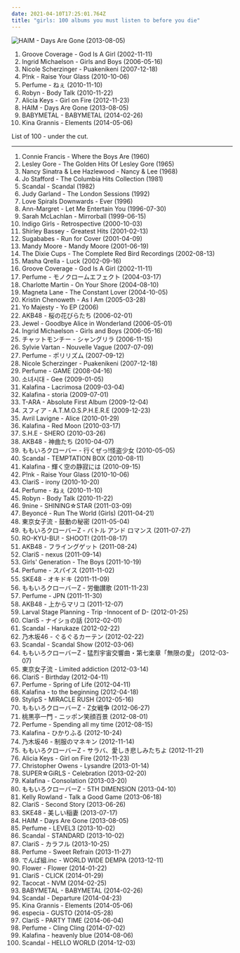 ```yaml
---
date: 2021-04-10T17:25:01.764Z
title: "girls: 100 albums you must listen to before you die"
---
```

![HAIM - Days Are Gone (2013-08-05)](http://coverartarchive.org/release/bd851d19-d7dc-469a-9726-febb251a50f1/5165325162-500.jpg "HAIM - Days Are Gone (2013-08-05)")
<ol class="albums">
<li data-cover="http://coverartarchive.org/release/4b32b8a8-01a4-4f30-993c-13835fbf841d/13383637435-500.jpg" data-tags="female vocalists, girls, sex, euro trance, girl, god, sexy album covers, groove coverage, god is a girl" role="button">Groove Coverage - God Is A Girl (2002-11-11)</li>
<li data-cover="http://coverartarchive.org/release/f8fc46b2-ee63-4e41-8203-296e370f1168/10361326815-500.jpg" data-tags="singer-songwriter" role="button">Ingrid Michaelson - Girls and Boys (2006-05-16)</li>
<li data-cover="https://img.discogs.com/iKQ40GJJfP-1o-wBdNSSEKHeQZ8=/fit-in/500x375/filters:strip_icc():format(jpeg):mode_rgb():quality(90)/discogs-images/R-2838307-1303338556.jpeg.jpg" data-tags="rnb" role="button">Nicole Scherzinger - Puakenikeni (2007-12-18)</li>
<li data-cover="https://img.discogs.com/NqwJEiO_HfjVselhkN1SbAaYDoY=/fit-in/350x350/filters:strip_icc():format(jpeg):mode_rgb():quality(90)/discogs-images/R-4545858-1368651640-6102.png.jpg" data-tags="party" role="button">P!nk - Raise Your Glass (2010-10-06)</li>
<li data-cover="http://coverartarchive.org/release/fc652ef5-d721-4a4a-a977-c021bebd33ab/5773948092-500.jpg" data-tags="electronic, japanese, female vocalists, techno, girls, jpop, asian, j-pop, girl band, girl group, girl groups, group, girlband, idol, asian music, asian pop" role="button">Perfume - ねぇ (2010-11-10)</li>
<li data-cover="https://img.discogs.com/cMSILn-O_QjEyYQ4HoieDtBeU3U=/fit-in/600x600/filters:strip_icc():format(jpeg):mode_rgb():quality(90)/discogs-images/R-2566810-1415847143-3769.jpeg.jpg" data-tags="electronic, pop, electropop, dance-pop" role="button">Robyn - Body Talk (2010-11-22)</li>
<li data-cover="http://coverartarchive.org/release/7a032865-3754-4659-9f34-ec7ec48a95ea/17147368325-500.jpg" data-tags="soul" role="button">Alicia Keys - Girl on Fire (2012-11-23)</li>
<li data-cover="http://coverartarchive.org/release/bd851d19-d7dc-469a-9726-febb251a50f1/5165325162-500.jpg" data-tags="indie rock, female vocalists, indie pop, soft rock" role="button">HAIM - Days Are Gone (2013-08-05)</li>
<li data-cover="http://coverartarchive.org/release/e5c0f2cc-692c-46e2-af7d-4404c95e1550/6434003625-500.jpg" data-tags="metal, j-pop, kawaii metal" role="button">BABYMETAL - BABYMETAL (2014-02-26)</li>
<li data-cover="http://coverartarchive.org/release/e365fd2c-c7fd-4097-9469-d2197dd7ec66/26537429250-500.jpg" data-tags="indie, female, pop, alternative, folk, female vocalists, singer-songwriter, girls, pretty, the ladies that should sit on my sofa or somewhere else in my flat because they are darlings and oh so lovely, visual, sweet, lost, woman, girl, babe, richard, thoughts, bananas, bats, variable, miscellaneous, tasty, proper, alt, rich, shady, girls girls girls, swag, lady, tactile, filtered, grady, zap, partial, dick, improper, xian, specific, extremities, missionary, shady grady, non-verbal, finely tailored, impure thoughts, you might, a fashionable likeness of cylindrical awareness, finis, deek, kolob, swaggy, you can, boneriffic, dake-bonoist, planet kolob, deek deek, deek deek deek, dake, finis dake, ploppy, mime of charisma, dake-bonoism, female lady, female woman lady, lady female, lady woman, hie to kolob, filtered extremities, filtered extremity, hotter than should be allowed for human beings, this is something you can listen to, beneficial, missionaries, sometimes auditory, miscellaneous specificity, this is beneficial, jibby, generalities, specific generalities, specificity, generality, optional yet recommended, a game of myself, unclean thoughts, this is something you can look at, girl girls girls, the one and only true verbal plenary inspirational spirit guide toward copacetic satisfaction, finis jennings dake, sexier than should be allowed for human beings" role="button">Kina Grannis - Elements (2014-05-06)</li>
</ol>
List of 100 - under the cut.
<!-- more -->

_________________

<ol class="albums">
<li data-cover="https://via.placeholder.com/450" data-tags="connie francis" role="button">
Connie Francis - Where the Boys Are (1960)
</li>
<li data-cover="http://coverartarchive.org/release/0124be27-9402-48d1-a3cd-99bb001ea93d/26604076283-500.jpg" data-tags="oldies" role="button">
Lesley Gore - The Golden Hits Of Lesley Gore (1965)
</li>
<li data-cover="https://img.discogs.com/mybFD7GXpZAwbDkPS_9PVLeBEGo=/fit-in/600x608/filters:strip_icc():format(jpeg):mode_rgb():quality(90)/discogs-images/R-1904441-1507107587-5317.jpeg.jpg" data-tags="oldies, duets" role="button">
Nancy Sinatra & Lee Hazlewood - Nancy & Lee (1968)
</li>
<li data-cover="https://img.discogs.com/U3i5VmBuiuo7U9Dq1vOz6cOD18A=/fit-in/600x592/filters:strip_icc():format(jpeg):mode_rgb():quality(90)/discogs-images/R-9331183-1514740160-7938.jpeg.jpg" data-tags="jazz" role="button">
Jo Stafford - The Columbia Hits Collection (1981)
</li>
<li data-cover="https://img.discogs.com/5epCUXsJ2Xl8nxSbXtsrwWhvO5o=/fit-in/600x960/filters:strip_icc():format(jpeg):mode_rgb():quality(90)/discogs-images/R-1917506-1469731860-9485.jpeg.jpg" data-tags="japanese, 80s, girls, jpop, asian, j-rock, j-pop, 1980s, jrock, girl band, girl group, girl groups, girlband, shwrm-rock, shwrm-popper, in search of the lost genre" role="button">
Scandal - Scandal (1982)
</li>
<li data-cover="https://img.discogs.com/L36s7FfcUjt4z9sprCNg4wtkERI=/fit-in/500x491/filters:strip_icc():format(jpeg):mode_rgb():quality(90)/discogs-images/R-6994424-1431254085-4903.jpeg.jpg" data-tags="soundtrack" role="button">
Judy Garland - The London Sessions (1992)
</li>
<li data-cover="http://coverartarchive.org/release/75e0ef0e-0bb0-4418-bcee-ac765ef95a5b/1782305478-500.jpg" data-tags="ethereal" role="button">
Love Spirals Downwards - Ever (1996)
</li>
<li data-cover="http://coverartarchive.org/release/6fc9e2df-0fed-41f6-865e-62f95f4eab27/9649637511-500.jpg" data-tags="60s, girls, oldies, cocktail hour, songs from movies" role="button">
Ann-Margret - Let Me Entertain You (1996-07-30)
</li>
<li data-cover="http://coverartarchive.org/release/a5229267-6d95-4491-9274-2f887c9acaa0/979270452-500.jpg" data-tags="live" role="button">
Sarah McLachlan - Mirrorball (1999-06-15)
</li>
<li data-cover="https://img.discogs.com/wU2W5xzm5Gc3jcY1Mv_D3F9ZWNE=/fit-in/600x593/filters:strip_icc():format(jpeg):mode_rgb():quality(90)/discogs-images/R-13065895-1547437219-9044.jpeg.jpg" data-tags="female vocalists" role="button">
Indigo Girls - Retrospective (2000-10-03)
</li>
<li data-cover="https://img.discogs.com/fKRaFCU_ntsZfRyKdqP70nR-4NQ=/fit-in/600x600/filters:strip_icc():format(jpeg):mode_rgb():quality(90)/discogs-images/R-5501724-1395322915-7557.jpeg.jpg" data-tags="oldies, bassey, 60er, dame shirley bassey" role="button">
Shirley Bassey - Greatest Hits (2001-02-13)
</li>
<li data-cover="https://img.discogs.com/fakx7hy62k2oCXAvbGBcw1gKIOg=/fit-in/600x523/filters:strip_icc():format(jpeg):mode_rgb():quality(90)/discogs-images/R-1809442-1305946804.jpeg.jpg" data-tags="girls" role="button">
Sugababes - Run for Cover (2001-04-09)
</li>
<li data-cover="http://coverartarchive.org/release/d29024bf-1bfc-4dc5-aac7-5fb647e6a0cb/4258469734-500.jpg" data-tags="pop" role="button">
Mandy Moore - Mandy Moore (2001-06-19)
</li>
<li data-cover="http://coverartarchive.org/release/d9afef6f-4839-493d-ab86-36e8342f4544/27864756924-500.jpg" data-tags="60s, female vocalists" role="button">
The Dixie Cups - The Complete Red Bird Recordings (2002-08-13)
</li>
<li data-cover="https://img.discogs.com/k3cHsxFPTYQxFHWa68XaZ3tuysE=/fit-in/448x401/filters:strip_icc():format(jpeg):mode_rgb():quality(90)/discogs-images/R-87192-1163857060.jpeg.jpg" data-tags="oceanclub" role="button">
Masha Qrella - Luck (2002-09-16)
</li>
<li data-cover="http://coverartarchive.org/release/4b32b8a8-01a4-4f30-993c-13835fbf841d/13383637435-500.jpg" data-tags="female vocalists, girls, sex, euro trance, girl, god, sexy album covers, groove coverage, god is a girl" role="button">
Groove Coverage - God Is A Girl (2002-11-11)
</li>
<li data-cover="http://coverartarchive.org/release/248c3bb0-f8dd-4898-a657-b008381a68f8/5682796712-500.jpg" data-tags="electronic, electropop, japanese, female vocalists, cute, girls, jpop, asian, j-pop, electro-pop, girl band, girl group, girl groups, group, girlband, idol, yasutaka nakata, asian music, asian pop, cute jpop" role="button">
Perfume - モノクロームエフェクト (2004-03-17)
</li>
<li data-cover="http://coverartarchive.org/release/8ff79d0d-0462-4062-b6f0-9d3c95229d1b/18862825108-500.jpg" data-tags="on your shore" role="button">
Charlotte Martin - On Your Shore (2004-08-10)
</li>
<li data-cover="http://coverartarchive.org/release/880db61c-d665-4fa4-9c0b-f5a6e1f7f216/11122787104-500.jpg" data-tags="indie, rock, indie rock, girls, great ep" role="button">
Magneta Lane - The Constant Lover (2004-10-05)
</li>
<li data-cover="https://img.discogs.com/K3VOhK0MFelMveTlj7fo5oHmjXU=/fit-in/600x589/filters:strip_icc():format(jpeg):mode_rgb():quality(90)/discogs-images/R-710983-1150602556.jpeg.jpg" data-tags="female vocalist, showtunes, broadway, k chenoweth" role="button">
Kristin Chenoweth - As I Am (2005-03-28)
</li>
<li data-cover="http://coverartarchive.org/release/8d3c617b-06af-4fa0-9f56-4f6ac896b2c2/20852828756-500.jpg" data-tags="hip hop, rap, funk, girls, fun, sugar, girl band, slam, girl rap, throw down, home rotation, saturday night hiphop" role="button">
Yo Majesty - Yo EP (2006)
</li>
<li data-cover="http://coverartarchive.org/release/907f06db-05fe-41b0-9ebe-a537b0750560/23358098552-500.jpg" data-tags="japanese, girls, jpop, j-pop, girl band, girl group, girl groups, girlband, idol, akb48, asian pop" role="button">
AKB48 - 桜の花びらたち (2006-02-01)
</li>
<li data-cover="http://coverartarchive.org/release/dd92a6d5-843d-4116-8515-4a9e36cee190/12776857878-500.jpg" data-tags="pop, jewel" role="button">
Jewel - Goodbye Alice in Wonderland (2006-05-01)
</li>
<li data-cover="http://coverartarchive.org/release/f8fc46b2-ee63-4e41-8203-296e370f1168/10361326815-500.jpg" data-tags="singer-songwriter" role="button">
Ingrid Michaelson - Girls and Boys (2006-05-16)
</li>
<li data-cover="https://via.placeholder.com/450" data-tags="japanese, female vocalists, girls, asian, band, j-rock, girl rock, jrock, girl band, girl groups, group, girlband, asian music, asian rock" role="button">
チャットモンチー - シャングリラ (2006-11-15)
</li>
<li data-cover="http://coverartarchive.org/release/415b68c0-e326-4c26-829d-bdd620e5f722/1330751900-500.jpg" data-tags="french, girls, rx, 60er, bilititas, objectum-sexualis, nichopoulooza, os group, mes chansons, tag auditions, vartan" role="button">
Sylvie Vartan - Nouvelle Vague (2007-07-09)
</li>
<li data-cover="http://coverartarchive.org/release/6333b9ef-f66f-4d74-ada4-f1a18eb9c787/4407018207-500.jpg" data-tags="japanese, techno, j-pop" role="button">
Perfume - ポリリズム (2007-09-12)
</li>
<li data-cover="https://img.discogs.com/iKQ40GJJfP-1o-wBdNSSEKHeQZ8=/fit-in/500x375/filters:strip_icc():format(jpeg):mode_rgb():quality(90)/discogs-images/R-2838307-1303338556.jpeg.jpg" data-tags="rnb" role="button">
Nicole Scherzinger - Puakenikeni (2007-12-18)
</li>
<li data-cover="http://coverartarchive.org/release/6731434a-6638-3029-bfe6-cde8fa92b04f/3623870570-500.jpg" data-tags="electropop, japanese, j-pop" role="button">
Perfume - GAME (2008-04-16)
</li>
<li data-cover="http://coverartarchive.org/release/a82ab6d3-ebad-49eb-8be4-a9d92e6f54bb/1542723631-500.jpg" data-tags="snsd, korean, k-pop, kpop" role="button">
소녀시대 - Gee (2009-01-05)
</li>
<li data-cover="https://img.discogs.com/MepQb-g-iDf1XEVuLMftQBhusBE=/fit-in/500x496/filters:strip_icc():format(jpeg):mode_rgb():quality(90)/discogs-images/R-7611922-1445125084-1859.jpeg.jpg" data-tags="anime, j-pop" role="button">
Kalafina - Lacrimosa (2009-03-04)
</li>
<li data-cover="https://img.discogs.com/EcbSZSa_FTBD5vLNkUiDvOV-Ghc=/fit-in/500x500/filters:strip_icc():format(jpeg):mode_rgb():quality(90)/discogs-images/R-7611822-1445122370-2468.jpeg.jpg" data-tags="female vocalists, j-pop" role="button">
Kalafina - storia (2009-07-01)
</li>
<li data-cover="http://coverartarchive.org/release/7c795ba6-7326-4540-978b-c9bd835501bf/6522774075-500.jpg" data-tags="k-pop" role="button">
T-ARA - Absolute First Album (2009-12-04)
</li>
<li data-cover="http://coverartarchive.org/release/03567f57-0e50-4125-84fc-dc56cf024693/8393509772-500.jpg" data-tags="japanese, female vocalists, girls, jpop, asian, j-pop, seiyuu, girl band, girl group, girl groups, group, atmosphere, girlband, asian music, asian pop, voice actress" role="button">
スフィア - A.T.M.O.S.P.H.E.R.E (2009-12-23)
</li>
<li data-cover="http://coverartarchive.org/release/35b55bea-9d10-4dd8-8636-7d9961bf3ddf/3705570104-500.jpg" data-tags="rock, pop, alternative rock" role="button">
Avril Lavigne - Alice (2010-01-29)
</li>
<li data-cover="https://img.discogs.com/VGtnrM4WLQ_3WaoOaNZskk7P5yI=/fit-in/500x500/filters:strip_icc():format(jpeg):mode_rgb():quality(90)/discogs-images/R-2236730-1271526795.jpeg.jpg" data-tags="female vocalists" role="button">
Kalafina - Red Moon (2010-03-17)
</li>
<li data-cover="https://img.discogs.com/ZBup5Eg6NeLstu3wAjpWJmEDGaU=/fit-in/468x452/filters:strip_icc():format(jpeg):mode_rgb():quality(90)/discogs-images/R-15760060-1597275139-7938.jpeg.jpg" data-tags="girls, girl band, girl group, girl groups, taiwan, taiwanese, girlband, asian music, asian pop" role="button">
S.H.E - SHERO (2010-03-26)
</li>
<li data-cover="http://coverartarchive.org/release/c901475e-8840-44f5-a017-dcabffa0175b/1777817826-500.jpg" data-tags="j-pop, akb48, japanese, girl groups, idol" role="button">
AKB48 - 神曲たち (2010-04-07)
</li>
<li data-cover="http://coverartarchive.org/release/d838b77d-807f-3325-8886-6ac041b76fb9/4420723984-500.jpg" data-tags="japanese, female vocalists, dance, girls, jpop, asian, j-pop, girl band, girl group, girl groups, group, girlband, idol, asian music, asian pop" role="button">
ももいろクローバー - 行くぜっ!怪盗少女 (2010-05-05)
</li>
<li data-cover="https://img.discogs.com/LGFNw8dUst1I8LzGUmO36XtpaYI=/fit-in/600x578/filters:strip_icc():format(jpeg):mode_rgb():quality(90)/discogs-images/R-12072911-1528031508-7214.jpeg.jpg" data-tags="japanese" role="button">
Scandal - TEMPTATION BOX (2010-08-11)
</li>
<li data-cover="https://img.discogs.com/795KYs7vM62BtHZk3tTrH65TnI8=/fit-in/500x496/filters:strip_icc():format(jpeg):mode_rgb():quality(90)/discogs-images/R-7611903-1445124446-2381.jpeg.jpg" data-tags="japanese, female vocalists, girls, jpop, asian, j-pop, girl band, girl group, girl groups, group, girlband, asian music, asian pop" role="button">
Kalafina - 輝く空の静寂には (2010-09-15)
</li>
<li data-cover="https://img.discogs.com/NqwJEiO_HfjVselhkN1SbAaYDoY=/fit-in/350x350/filters:strip_icc():format(jpeg):mode_rgb():quality(90)/discogs-images/R-4545858-1368651640-6102.png.jpg" data-tags="party" role="button">
P!nk - Raise Your Glass (2010-10-06)
</li>
<li data-cover="http://coverartarchive.org/release/85a498af-d30d-40d4-b8f8-6145859141e3/2920654146-500.jpg" data-tags="j-pop" role="button">
ClariS - irony (2010-10-20)
</li>
<li data-cover="http://coverartarchive.org/release/fc652ef5-d721-4a4a-a977-c021bebd33ab/5773948092-500.jpg" data-tags="electronic, japanese, female vocalists, techno, girls, jpop, asian, j-pop, girl band, girl group, girl groups, group, girlband, idol, asian music, asian pop" role="button">
Perfume - ねぇ (2010-11-10)
</li>
<li data-cover="https://img.discogs.com/cMSILn-O_QjEyYQ4HoieDtBeU3U=/fit-in/600x600/filters:strip_icc():format(jpeg):mode_rgb():quality(90)/discogs-images/R-2566810-1415847143-3769.jpeg.jpg" data-tags="electronic, pop, electropop, dance-pop" role="button">
Robyn - Body Talk (2010-11-22)
</li>
<li data-cover="http://coverartarchive.org/release/c9816c32-58ec-44d8-9d49-5863bede864b/5247539891-500.jpg" data-tags="pop, japanese, female vocalists, girls, jpop, asian, anime, j-pop, girl band, girl group, girl groups, group, girlband, idol, asian music, asian pop" role="button">
9nine - SHINING☆STAR (2011-03-09)
</li>
<li data-cover="http://coverartarchive.org/release/69d3ef58-b7a6-4d18-8963-836da3cb74f8/3644147034-500.jpg" data-tags="pop music, ivete sangalo" role="button">
Beyoncé - Run The World (Girls) (2011-04-21)
</li>
<li data-cover="https://via.placeholder.com/450" data-tags="japanese, female vocalists, girls, jpop, asian, j-pop, girl band, girl group, girl groups, group, girlband, idol, asian music, asian pop" role="button">
東京女子流 - 鼓動の秘密 (2011-05-04)
</li>
<li data-cover="http://coverartarchive.org/release/a720a3f4-a3c7-401f-abdd-2135f0c6dd98/6184121751-500.jpg" data-tags="j-pop, idol" role="button">
ももいろクローバーZ - バトル アンド ロマンス (2011-07-27)
</li>
<li data-cover="https://via.placeholder.com/450" data-tags="japanese, female vocalists, girls, jpop, asian, anime, j-pop, seiyuu, girl band, girl group, girl groups, group, girlband, asian music, asian pop, voice actress" role="button">
RO-KYU-BU! - SHOOT! (2011-08-17)
</li>
<li data-cover="http://coverartarchive.org/release/fbe23b3a-eaf2-4c2b-a276-f02f721f7ea6/24333484420-500.jpg" data-tags="japanese, female vocalists, jpop, asian, j-pop, idol, akb48, asian music, asian pop" role="button">
AKB48 - フライングゲット (2011-08-24)
</li>
<li data-cover="http://coverartarchive.org/release/5db2b306-bcec-4781-b4fb-66bced1e6459/2928890778-500.jpg" data-tags="anime, j-pop" role="button">
ClariS - nexus (2011-09-14)
</li>
<li data-cover="http://coverartarchive.org/release/f978502e-6940-4f54-8e6b-c4bb7d6eeca1/7457150585-500.jpg" data-tags="k-pop, snsd" role="button">
Girls' Generation - The Boys (2011-10-19)
</li>
<li data-cover="http://coverartarchive.org/release/93c9676d-5648-475d-8d76-190c9faf69e9/4183552211-500.jpg" data-tags="j-pop" role="button">
Perfume - スパイス (2011-11-02)
</li>
<li data-cover="http://coverartarchive.org/release/e6349254-8a42-4797-9748-b3de6625bf63/26283470550-500.jpg" data-tags="japanese, female vocalists, girls, jpop, asian, j-pop, girl band, girl group, girl groups, group, girlband, idol, asian music, asian pop" role="button">
SKE48 - オキドキ (2011-11-09)
</li>
<li data-cover="http://coverartarchive.org/release/dfbf8d11-87fa-4ffc-8fb2-bb251fda3999/6190880306-500.jpg" data-tags="japanese, christmas, girls, jpop, asian, j-pop, girl band, girl group, girl groups, group, girlband, idol, asian music, asian pop" role="button">
ももいろクローバーZ - 労働讃歌 (2011-11-23)
</li>
<li data-cover="http://coverartarchive.org/release/2a12d57a-2832-426b-b52c-c27d4bef5617/5230353728-500.jpg" data-tags="j-pop, electropop" role="button">
Perfume - JPN (2011-11-30)
</li>
<li data-cover="http://coverartarchive.org/release/d187f6e4-9e17-4f7c-8d4f-aba4ebda4c02/24330266380-500.jpg" data-tags="japanese, female vocalists, girls, jpop, asian, j-pop, girl band, girl group, girl groups, group, girlband, idol, akb48, asian music, asian pop" role="button">
AKB48 - 上からマリコ (2011-12-07)
</li>
<li data-cover="http://coverartarchive.org/release/fc56ad5a-e4d0-448b-ab97-56c06c00a2af/21223513820-500.jpg" data-tags="japanese, female vocalists, girls, jpop, anime, j-pop, girl band, girl group, girl groups, girlband, i've, asian music, asian pop" role="button">
Larval Stage Planning - Trip -Innocent of D- (2012-01-25)
</li>
<li data-cover="http://coverartarchive.org/release/fd810189-c202-4fdf-b830-d219e1b41c47/28892754744-500.jpg" data-tags="japanese, female vocalists, girls, jpop, anime, j-pop, girl band, girl group, girl groups, girlband, asian music, asian pop" role="button">
ClariS - ナイショの話 (2012-02-01)
</li>
<li data-cover="https://img.discogs.com/gDetd9U3hb9_JWVac2HpVwXzhU8=/fit-in/572x576/filters:strip_icc():format(jpeg):mode_rgb():quality(90)/discogs-images/R-4597174-1369495212-6438.jpeg.jpg" data-tags="japanese, female vocalists, girls, jpop, j-rock, j-pop, jrock, girl band, girl group, girl groups, group, girlband, idol, asian music, asian rock, asian pop" role="button">
Scandal - Harukaze (2012-02-22)
</li>
<li data-cover="https://via.placeholder.com/450" data-tags="girl group, girl groups, idol" role="button">
乃木坂46 - ぐるぐるカーテン (2012-02-22)
</li>
<li data-cover="https://img.discogs.com/5epCUXsJ2Xl8nxSbXtsrwWhvO5o=/fit-in/600x960/filters:strip_icc():format(jpeg):mode_rgb():quality(90)/discogs-images/R-1917506-1469731860-9485.jpeg.jpg" data-tags="japanese, girls, jpop, j-rock, j-pop, jrock, girl band, girl group, girl groups, girlband, asian rock, asian pop" role="button">
Scandal - Scandal Show (2012-03-06)
</li>
<li data-cover="http://coverartarchive.org/release/1a3daf8a-6d4e-4b8b-9110-e299a3f86771/6191046645-500.jpg" data-tags="j-pop, idol" role="button">
ももいろクローバーZ - 猛烈宇宙交響曲・第七楽章「無限の愛」 (2012-03-07)
</li>
<li data-cover="https://via.placeholder.com/450" data-tags="japanese, female vocalists, girls, jpop, j-pop, girl band, girl group, girl groups, girlband, idol, asian pop" role="button">
東京女子流 - Limited addiction (2012-03-14)
</li>
<li data-cover="http://coverartarchive.org/release/e9fe1ca3-3ac5-486a-b745-ee8c2f3bb4bf/2928978635-500.jpg" data-tags="j-pop" role="button">
ClariS - Birthday (2012-04-11)
</li>
<li data-cover="http://coverartarchive.org/release/014a2f6b-5eb1-4887-9128-2fc77fb806f2/4183482084-500.jpg" data-tags="j-pop" role="button">
Perfume - Spring of Life (2012-04-11)
</li>
<li data-cover="http://coverartarchive.org/release/2436359b-73fe-4747-8788-6cf500606c2f/15714368431-500.jpg" data-tags="japanese, female vocalists, girls, jpop, anime, j-pop, girl band, girl group, girl groups, girlband, asian pop" role="button">
Kalafina - to the beginning (2012-04-18)
</li>
<li data-cover="https://img.discogs.com/7BeCgyXbnHtVuDZ92E2Mbzfmgg8=/fit-in/600x600/filters:strip_icc():format(jpeg):mode_rgb():quality(90)/discogs-images/R-3613877-1351960360-2171.jpeg.jpg" data-tags="japanese, female vocalists, girls, jpop, anime, j-pop, seiyuu, girl band, girl group, girl groups, girlband, asian pop, voice actress" role="button">
StylipS - MIRACLE RUSH (2012-05-16)
</li>
<li data-cover="http://coverartarchive.org/release/dc5a4043-8c11-4a8a-b513-e91cbc673e0a/6191281289-500.jpg" data-tags="japanese, female vocalists, girls, jpop, j-pop, girl band, girl group, girl groups, girlband, idol, asian pop" role="button">
ももいろクローバーZ - Z女戦争 (2012-06-27)
</li>
<li data-cover="https://via.placeholder.com/450" data-tags="japanese, female vocalists, girls, jpop, anime, j-pop, girl band, girl group, girl groups, girlband, idol, asian pop" role="button">
桃黒亭一門 - ニッポン笑顔百景 (2012-08-01)
</li>
<li data-cover="https://img.discogs.com/i9PmZdilGSz5Jzv4VY91XG_9mO0=/fit-in/600x580/filters:strip_icc():format(jpeg):mode_rgb():quality(90)/discogs-images/R-3911980-1348981179-6719.jpeg.jpg" data-tags="j-pop" role="button">
Perfume - Spending all my time (2012-08-15)
</li>
<li data-cover="http://coverartarchive.org/release/7729c062-2f0b-497d-88f2-49723b85fab0/5201904852-500.jpg" data-tags="japanese, female vocalists, girls, jpop, anime, j-pop, girl band, girl group, girl groups, girlband, asian pop" role="button">
Kalafina - ひかりふる (2012-10-24)
</li>
<li data-cover="http://coverartarchive.org/release/fc34df76-aad8-4f08-9ab0-1ab89bd78f94/6076487705-500.jpg" data-tags="j-pop, girl group, girl groups, idol" role="button">
乃木坂46 - 制服のマネキン (2012-11-14)
</li>
<li data-cover="http://coverartarchive.org/release/cb6de5bb-36f3-46e6-aa5a-e31e716f912c/6533734694-500.jpg" data-tags="japanese, girls, jpop, j-pop, girl band, girl group, girl groups, girlband, idol, asian pop" role="button">
ももいろクローバーZ - サラバ、愛しき悲しみたちよ (2012-11-21)
</li>
<li data-cover="http://coverartarchive.org/release/7a032865-3754-4659-9f34-ec7ec48a95ea/17147368325-500.jpg" data-tags="soul" role="button">
Alicia Keys - Girl on Fire (2012-11-23)
</li>
<li data-cover="https://img.discogs.com/OFcrrfdWZsPVxszIoFdiiy58ayI=/fit-in/500x500/filters:strip_icc():format(jpeg):mode_rgb():quality(90)/discogs-images/R-4202479-1493604193-8446.jpeg.jpg" data-tags="ballads, christopher owens" role="button">
Christopher Owens - Lysandre (2013-01-14)
</li>
<li data-cover="http://coverartarchive.org/release/80a0ca23-3cdd-4484-8992-2549e4e272e6/6485768061-500.jpg" data-tags="japanese, female vocalists, girls, jpop, j-pop, girl band, girl group, girl groups, girlband, idol, asian pop" role="button">
SUPER☆GiRLS - Celebration (2013-02-20)
</li>
<li data-cover="http://coverartarchive.org/release/92f12c90-b11d-47f6-b94e-1c1f6b2ba393/15714276117-500.jpg" data-tags="japanese, female vocalists, dark, girls, jpop, asian, j-pop, girl band, girl groups, gloomy, asian pop, i love this fucking album" role="button">
Kalafina - Consolation (2013-03-20)
</li>
<li data-cover="http://coverartarchive.org/release/f08fd386-a01d-453e-83aa-033ed90d7d47/6184320768-500.jpg" data-tags="j-pop" role="button">
ももいろクローバーZ - 5TH DIMENSION (2013-04-10)
</li>
<li data-cover="http://coverartarchive.org/release/85167333-2e3d-4bb8-b83e-402dfb4ffaa8/24071620722-500.jpg" data-tags="pop" role="button">
Kelly Rowland - Talk a Good Game (2013-06-18)
</li>
<li data-cover="http://coverartarchive.org/release/dcc78ce9-e2a8-422a-8029-353131cfba55/17546781318-500.jpg" data-tags="japanese, female vocalists, girls, jpop, anime, j-pop, girl band, girl group, girl groups, girlband, asian pop" role="button">
ClariS - Second Story (2013-06-26)
</li>
<li data-cover="http://coverartarchive.org/release/b578c7f0-08bf-451f-aaab-0a06c66885d1/15574207961-500.jpg" data-tags="japanese, girls, jpop, j-pop, girl band, girl group, girl groups, girlband, idol, asian pop" role="button">
SKE48 - 美しい稲妻 (2013-07-17)
</li>
<li data-cover="http://coverartarchive.org/release/bd851d19-d7dc-469a-9726-febb251a50f1/5165325162-500.jpg" data-tags="indie rock, female vocalists, indie pop, soft rock" role="button">
HAIM - Days Are Gone (2013-08-05)
</li>
<li data-cover="https://img.discogs.com/fK_SBnhk_3gYkaQuDn1Mcg2Ro2E=/fit-in/600x619/filters:strip_icc():format(jpeg):mode_rgb():quality(90)/discogs-images/R-5145641-1494989212-6727.jpeg.jpg" data-tags="electronic, electropop, j-pop" role="button">
Perfume - LEVEL3 (2013-10-02)
</li>
<li data-cover="https://img.discogs.com/5epCUXsJ2Xl8nxSbXtsrwWhvO5o=/fit-in/600x960/filters:strip_icc():format(jpeg):mode_rgb():quality(90)/discogs-images/R-1917506-1469731860-9485.jpeg.jpg" data-tags="japanese, girls, jpop, j-pop, girl band, girl group, girl groups, girlband, idol, asian pop" role="button">
Scandal - STANDARD (2013-10-02)
</li>
<li data-cover="http://coverartarchive.org/release/59e4d76b-649d-4e2f-8f01-3071a1cb4700/17546920743-500.jpg" data-tags="japanese, female vocalists, girls, jpop, anime, j-pop, girl band, girl group, girl groups, girlband, asian pop" role="button">
ClariS - カラフル (2013-10-25)
</li>
<li data-cover="http://coverartarchive.org/release/109d1943-05a6-4f22-8970-1d2f666f7965/5514267186-500.jpg" data-tags="j-pop" role="button">
Perfume - Sweet Refrain (2013-11-27)
</li>
<li data-cover="http://coverartarchive.org/release/ace97754-a59e-4119-b5b3-fec0e58ef3fe/15744423857-500.jpg" data-tags="j-pop, idol" role="button">
でんぱ組.inc - WORLD WIDE DEMPA (2013-12-11)
</li>
<li data-cover="https://img.discogs.com/gx9zdoAaditeuGlMezNfrvvzvQo=/fit-in/600x619/filters:strip_icc():format(jpeg):mode_rgb():quality(90)/discogs-images/R-11573896-1518753317-5566.jpeg.jpg" data-tags="japanese, girls, jpop, j-pop, girl band, girl group, girl groups, girlband, idol, asian pop" role="button">
Flower - Flower (2014-01-22)
</li>
<li data-cover="http://coverartarchive.org/release/cc18555c-133c-4cc1-ba64-a700e664a735/6060331824-500.jpg" data-tags="japanese, female vocalists, girls, jpop, anime, j-pop, girl band, girl group, girl groups, girlband, asian pop" role="button">
ClariS - CLICK (2014-01-29)
</li>
<li data-cover="http://coverartarchive.org/release/29cb6651-8d5f-4ce3-8e5b-9872da4ab832/6697418687-500.jpg" data-tags="noise, seattle, girls, garage rock, 10s" role="button">
Tacocat - NVM (2014-02-25)
</li>
<li data-cover="http://coverartarchive.org/release/e5c0f2cc-692c-46e2-af7d-4404c95e1550/6434003625-500.jpg" data-tags="metal, j-pop, kawaii metal" role="button">
BABYMETAL - BABYMETAL (2014-02-26)
</li>
<li data-cover="http://coverartarchive.org/release/9fa7ce7c-f8d5-4889-b4a7-52602a66f568/7161264864-500.jpg" data-tags="japanese, girls, jpop, j-pop, girl band, girl group, girl groups, girlband, asian rock, asian pop" role="button">
Scandal - Departure (2014-04-23)
</li>
<li data-cover="http://coverartarchive.org/release/e365fd2c-c7fd-4097-9469-d2197dd7ec66/26537429250-500.jpg" data-tags="indie, female, pop, alternative, folk, female vocalists, singer-songwriter, girls, pretty, the ladies that should sit on my sofa or somewhere else in my flat because they are darlings and oh so lovely, visual, sweet, lost, woman, girl, babe, richard, thoughts, bananas, bats, variable, miscellaneous, tasty, proper, alt, rich, shady, girls girls girls, swag, lady, tactile, filtered, grady, zap, partial, dick, improper, xian, specific, extremities, missionary, shady grady, non-verbal, finely tailored, impure thoughts, you might, a fashionable likeness of cylindrical awareness, finis, deek, kolob, swaggy, you can, boneriffic, dake-bonoist, planet kolob, deek deek, deek deek deek, dake, finis dake, ploppy, mime of charisma, dake-bonoism, female lady, female woman lady, lady female, lady woman, hie to kolob, filtered extremities, filtered extremity, hotter than should be allowed for human beings, this is something you can listen to, beneficial, missionaries, sometimes auditory, miscellaneous specificity, this is beneficial, jibby, generalities, specific generalities, specificity, generality, optional yet recommended, a game of myself, unclean thoughts, this is something you can look at, girl girls girls, the one and only true verbal plenary inspirational spirit guide toward copacetic satisfaction, finis jennings dake, sexier than should be allowed for human beings" role="button">
Kina Grannis - Elements (2014-05-06)
</li>
<li data-cover="http://coverartarchive.org/release/ace5a62e-ae10-4bcb-ad48-fa7bf852e309/8837101951-500.jpg" data-tags="japanese, epic, girls, jpop, j-pop, girl band, girl group, girl groups, girlband, idol, asian pop, the best of 2014" role="button">
especia - GUSTO (2014-05-28)
</li>
<li data-cover="http://coverartarchive.org/release/91ca4a2c-46ea-40df-b5fd-68d6b7d9c825/17546809913-500.jpg" data-tags="electropop, japanese, female vocalists, jpop" role="button">
ClariS - PARTY TIME (2014-06-04)
</li>
<li data-cover="https://img.discogs.com/2O8L0YqBEhOMkn29Xg2_H-MVJe0=/fit-in/600x536/filters:strip_icc():format(jpeg):mode_rgb():quality(90)/discogs-images/R-9080986-1474430645-1315.jpeg.jpg" data-tags="j-pop" role="button">
Perfume - Cling Cling (2014-07-02)
</li>
<li data-cover="http://coverartarchive.org/release/9c14d70b-cf86-4082-b726-ce6212744ac9/8204261251-500.jpg" data-tags="japanese, girls, jpop, anime, j-pop, girl band, girl group, girl groups, girlband, asian pop" role="button">
Kalafina - heavenly blue (2014-08-06)
</li>
<li data-cover="https://img.discogs.com/5epCUXsJ2Xl8nxSbXtsrwWhvO5o=/fit-in/600x960/filters:strip_icc():format(jpeg):mode_rgb():quality(90)/discogs-images/R-1917506-1469731860-9485.jpeg.jpg" data-tags="japanese, girls, jpop, j-pop, girl band, girl group, girl groups, girlband, asian rock, asian pop" role="button">
Scandal - HELLO WORLD (2014-12-03)
</li>
</ol>